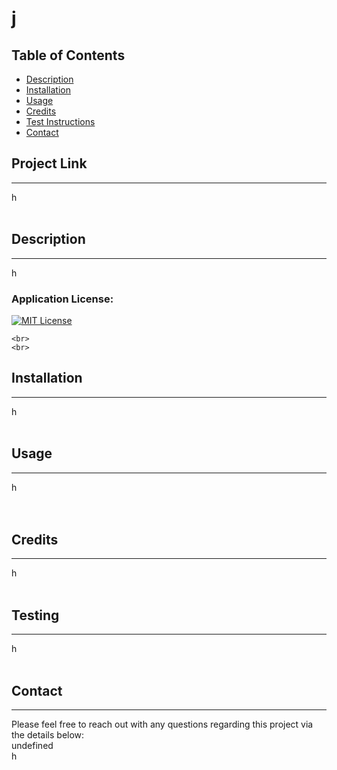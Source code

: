 # j

 ## Table of Contents
- [Description](#description)
- [Installation](#installation)
- [Usage](#usage)
- [Credits](#credits)
- [Test Instructions](#testing)
- [Contact](#contact)

 
 ## Project Link
---
h
<br>
<br>
 ## Description 
 ---
 h
 ### Application License:
 [![MIT License](https://img.shields.io/badge/License-MIT-blue.svg)](https://opensource.org/licenses/MIT)

    <br>
    <br>
 ## Installation
 ---
 h
 <br>
 <br>
 ## Usage
 ---
 h
 <br>   
 <br>
 ## Credits
 ---
 h
 <br>
 <br>
 ## Testing
 ---
 h
 <br>
 <br>
 ## Contact
 ---
 Please feel free to reach out with any questions regarding this project via the details below:
 <br>
 undefined <br>
 h 
